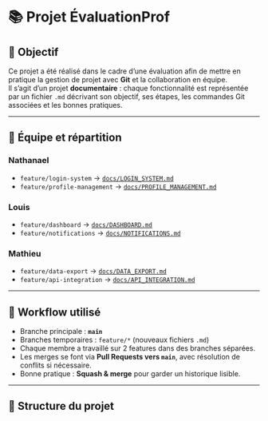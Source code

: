 # 📚 Projet ÉvaluationProf

## 🚀 Objectif
Ce projet a été réalisé dans le cadre d’une évaluation afin de mettre en pratique la gestion de projet avec **Git** et la collaboration en équipe.  
Il s’agit d’un projet **documentaire** : chaque fonctionnalité est représentée par un fichier `.md` décrivant son objectif, ses étapes, les commandes Git associées et les bonnes pratiques.

---

## 👥 Équipe et répartition

### Nathanael
- `feature/login-system` → [`docs/LOGIN_SYSTEM.md`](docs/LOGIN_SYSTEM.md)  
- `feature/profile-management` → [`docs/PROFILE_MANAGEMENT.md`](docs/PROFILE_MANAGEMENT.md)  

### Louis
- `feature/dashboard` → [`docs/DASHBOARD.md`](docs/DASHBOARD.md)  
- `feature/notifications` → [`docs/NOTIFICATIONS.md`](docs/NOTIFICATIONS.md)  

### Mathieu
- `feature/data-export` → [`docs/DATA_EXPORT.md`](docs/DATA_EXPORT.md)  
- `feature/api-integration` → [`docs/API_INTEGRATION.md`](docs/API_INTEGRATION.md)  

---

## 🔀 Workflow utilisé

- Branche principale : **`main`**  
- Branches temporaires : `feature/*` (nouveaux fichiers `.md`)  
- Chaque membre a travaillé sur 2 features dans des branches séparées.  
- Les merges se font via **Pull Requests vers `main`**, avec résolution de conflits si nécessaire.  
- Bonne pratique : **Squash & merge** pour garder un historique lisible.  

---

## 📂 Structure du projet
